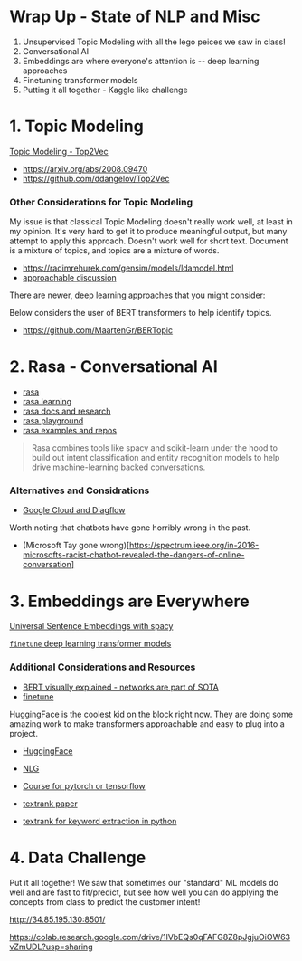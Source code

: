 # Wrap Up - State of NLP and Misc

1. Unsupervised Topic Modeling with all the lego peices we saw in class!
2. Conversational AI
3. Embeddings are where everyone's attention is -- deep learning approaches
4. Finetuning transformer models
5. Putting it all together - Kaggle like challenge

# 1. Topic Modeling

[Topic Modeling - Top2Vec](https://colab.research.google.com/drive/18zD1I_WYRw_DmXVqaUQ4by7GbOPCabGN?usp=sharing)

- https://arxiv.org/abs/2008.09470
- https://github.com/ddangelov/Top2Vec

### Other Considerations for Topic Modeling

My issue is that classical Topic Modeling doesn't really work well, at least in my opinion.  It's very hard to get it to produce meaningful output, but many attempt to apply this approach.  Doesn't work well for short text.  Document is a mixture of topics, and topics are a mixture of words.

- https://radimrehurek.com/gensim/models/ldamodel.html
- [approachable discussion](https://highdemandskills.com/topic-modeling-intuitive/)

There are newer, deep learning approaches that you might consider:

Below considers the user of BERT transformers to help identify topics.  
- https://github.com/MaartenGr/BERTopic


# 2.  Rasa - Conversational AI

- [rasa](https://rasa.com/)
- [rasa learning](https://learning.rasa.com/)
- [rasa docs and research](https://rasa.com/docs/)
- [rasa playground](https://rasa.com/docs/rasa/playground/)
- [rasa examples and repos](https://github.com/orgs/RasaHQ/repositories)

> Rasa combines tools like spacy and scikit-learn under the hood to build out intent classification and entity recognition models to help drive machine-learning backed conversations.

### Alternatives and Considrations

- [Google Cloud and Diagflow](https://developers.google.com/learn/topics/chatbots)

Worth noting that chatbots have gone horribly wrong in the past.

- (Microsoft Tay gone wrong)[https://spectrum.ieee.org/in-2016-microsofts-racist-chatbot-revealed-the-dangers-of-online-conversation]



# 3.  Embeddings are Everywhere 

[Universal Sentence Embeddings with spacy](https://colab.research.google.com/drive/1Uvdr09Aitq4IQHTj5Yb-WkoUWE4g_d5X?usp=sharing)


[`finetune`  deep learning transformer models](https://colab.research.google.com/drive/1jXd2VZdDjudEj25Ij7-E7N2Qa5IghHQ8?usp=sharing)


### Additional Considerations and Resources

- [BERT visually explained - networks are part of SOTA](https://jalammar.github.io/illustrated-bert/)
- [finetune](https://github.com/IndicoDataSolutions/finetune)

HuggingFace is the coolest kid on the block right now.  They are doing some amazing work to make transformers approachable and easy to plug into a project.

- [HuggingFace](https://huggingface.co/)
- [NLG](https://transformer.huggingface.co/)
- [Course for pytorch or tensorflow](https://huggingface.co/course/chapter1/1?fw=tf)

- [textrank paper](https://web.eecs.umich.edu/~mihalcea/papers/mihalcea.emnlp04.pdf)
- [textrank for keyword extraction in python](https://derwen.ai/docs/ptr/)



# 4.  Data Challenge

Put it all together!  We saw that sometimes our "standard" ML models do well and are fast to fit/predict, but see how well you can do applying the concepts from class to predict the customer intent!

http://34.85.195.130:8501/

https://colab.research.google.com/drive/1lVbEQs0qFAFG8Z8pJgjuOiOW63vZmUDL?usp=sharing



